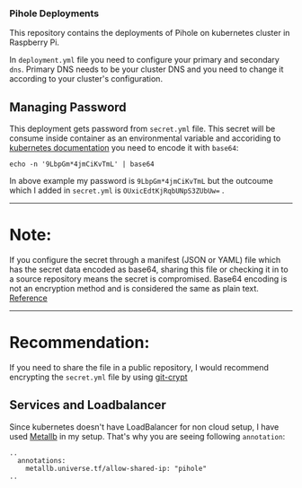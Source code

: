 ### Pihole Deployments

This repository contains the deployments of Pihole on kubernetes cluster in Raspberry Pi.

In `deployment.yml` file you need to configure your primary and secondary `dns`. Primary DNS needs to be your cluster DNS and you need to change it according to your cluster's configuration.

## Managing Password

This deployment gets password from `secret.yml` file. This secret will be consume inside container as an environmental variable and accoriding to [kubernetes documentation](https://kubernetes.io/docs/concepts/configuration/secret/) you need to encode it with `base64`:

```
echo -n '9LbpGm*4jmCiKvTmL' | base64
```

In above example my password is `9LbpGm*4jmCiKvTmL` but the outcoume which I added in `secret.yml` is `OUxicEdtKjRqbUNpS3ZUbUw=` .

***
# Note:

If you configure the secret through a manifest (JSON or YAML) file which has the secret data encoded as base64, sharing this file or checking it in to a source repository means the secret is compromised. Base64 encoding is not an encryption method and is considered the same as plain text. [Reference](https://kubernetes.io/docs/concepts/configuration/secret/)

***
# Recommendation:

If you need to share the file in a public repository, I would recommend encrypting the `secret.yml` file by using [git-crypt](https://github.com/AGWA/git-crypt)

## Services and Loadbalancer

Since kubernetes doesn't have LoadBalancer for non cloud setup, I have used [Metallb](https://metallb.universe.tf/) in my setup. That's why you are seeing following `annotation`:

```
..
  annotations:
    metallb.universe.tf/allow-shared-ip: "pihole"
..
```